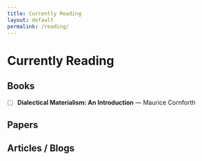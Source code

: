 ```yaml
---
title: Currently Reading
layout: default
permalink: /reading/
---
```


# Currently Reading

## Books

- [ ] **Dialectical Materialism: An Introduction** — Maurice Cornforth 

## Papers

## Articles / Blogs
